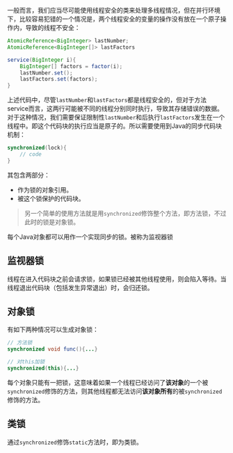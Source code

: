 一般而言，我们应当尽可能使用线程安全的类来处理多线程情况，但在并行环境下，比较容易犯错的一个情况是，两个线程安全的变量的操作没有放在一个原子操作内，导致的线程不安全：
```java
AtomicReference<BigInteger> lastNumber;
AtomicReference<BigInteger[]> lastFactors

service(BigInteger i){
	BigInteger[] factors = factor(i);
	lastNumber.set();
	lastFactors.set(factors);
}
```

上述代码中，尽管`lastNumber`和`lastFactors`都是线程安全的，但对于方法service而言，这两行可能被不同的线程分别同时执行，导致其存储错误的数据。对于这种情况，我们需要保证限制性`lastNumber`和后执行`lastFactors`发生在一个线程中。即这个代码块的执行应当是原子的。所以需要使用到Java的同步代码块机制：

```java
synchronized(lock){
	// code
}
```

其包含两部分：
- 作为锁的对象引用。
- 被这个锁保护的代码块。

> 另一个简单的使用方法就是用`synchronized`修饰整个方法，即方法锁，不过此时的锁是对象锁。

每个Java对象都可以用作一个实现同步的锁。被称为监视器锁

## 监视器锁
线程在进入代码块之前会请求锁，如果锁已经被其他线程使用，则会陷入等待。当线程退出代码块（包括发生异常退出）时，会归还锁。


## 对象锁

有如下两种情况可以生成对象锁：
```java
// 方法锁
synchronized void func(){...}

// 对this加锁
synchronized(this){...}
```

每个对象只能有一把锁，这意味着如果一个线程已经访问了**该对象**的一个被`synchronized`修饰的方法，则其他线程都无法访问**该对象所有**的被`synchronized`修饰的方法。


## 类锁

通过`synchronized`修饰`static`方法时，即为类锁。